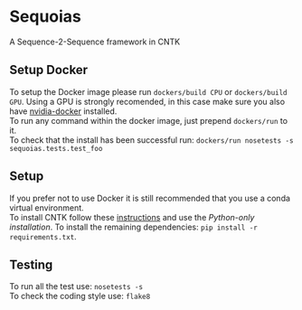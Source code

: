 # Sequoias
A Sequence-2-Sequence framework in CNTK

## Setup Docker

To setup the Docker image please run `dockers/build CPU` or `dockers/build GPU`. Using a GPU is strongly recomended, in this case make sure you also have [nvidia-docker](https://github.com/NVIDIA/nvidia-docker) installed.  
To run any command within the docker image, just prepend `dockers/run` to it.  
To check that the install has been successful run: `dockers/run nosetests -s sequoias.tests.test_foo`

## Setup

If you prefer not to use Docker it is still recommended that you use a conda virtual environment.  
To install CNTK follow these [instructions](https://docs.microsoft.com/en-us/cognitive-toolkit/Setup-CNTK-on-your-machine) and use the *Python-only installation*.
To install the remaining dependencies: `pip install -r requirements.txt`.

## Testing
To run all the test use: `nosetests -s`  
To check the coding style use: `flake8`  
